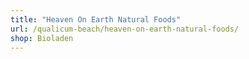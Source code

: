 ```yaml
---
title: "Heaven On Earth Natural Foods"
url: /qualicum-beach/heaven-on-earth-natural-foods/
shop: Bioladen
---
```

